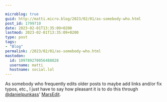 ```yaml
---

microblog: true
guid: http://matti.micro.blog/2023/02/01/as-somebody-who.html
post_id: 1799710
date: 2023-02-01T13:35:09+0200
lastmod: 2023-02-01T13:35:09+0200
type: post
tags:
- "Blog"
permalink: /2023/02/01/as-somebody-who.html
mastodon:
  id: 109789270056488828
  username: matti
  hostname: social.lol
---
```

As somebody who frequently edits older posts to maybe add links and/or fix typos, etc., I just have to say how pleasant it is to do this through [@danielpunkass](https://micro.blog/danielpunkass)' [MarsEdit](https://redsweater.com/marsedit/).
